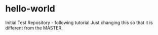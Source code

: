 # hello-world
Initial Test Repository - following tutorial
Just changing this so that it is different from the MASTER.
